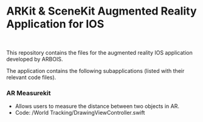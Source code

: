 <h1>ARKit & SceneKit Augmented Reality Application for IOS</h1>
<br>
<p>This repository contains the files for the augmented reality IOS application developed by ARBOIS.</p>
<p>The application contains the following subapplications (listed with their relevant code files).</p>

<h3>AR Measurekit</h3>
<ul>
  <li>Allows users to measure the distance between two objects in AR.</li>
  <li>Code: /World Tracking/DrawingViewController.swift</li>
</ul>
